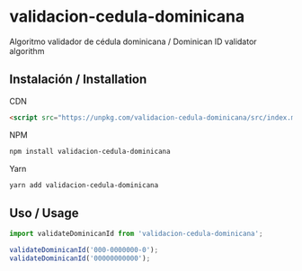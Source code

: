 # validacion-cedula-dominicana

Algoritmo validador de cédula dominicana / Dominican ID validator algorithm

## Instalación / Installation

CDN

```html
<script src="https://unpkg.com/validacion-cedula-dominicana/src/index.min.js"></script>
```

NPM

```bash
npm install validacion-cedula-dominicana
```

Yarn

```bash
yarn add validacion-cedula-dominicana
```

## Uso / Usage

```javascript
import validateDominicanId from 'validacion-cedula-dominicana';

validateDominicanId('000-0000000-0');
validateDominicanId('00000000000');
```